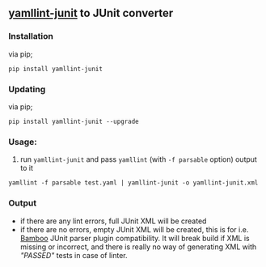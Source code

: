 [yamllint-junit](https://github.com/adrienverge/yamllint) to JUnit converter
---

### Installation
via pip;
```shell
pip install yamllint-junit
```
### Updating
via pip;
```shell
pip install yamllint-junit --upgrade
```

### Usage:
1. run `yamllint-junit` and pass `yamllint` (with `-f parsable` option) output to it
  ```shell
  yamllint -f parsable test.yaml | yamllint-junit -o yamllint-junit.xml
  ```

### Output
* if there are any lint errors, full JUnit XML will be created
* if there are no errors, empty JUnit XML will be created, this is for i.e. [Bamboo](https://www.atlassian.com/software/bamboo) JUnit parser plugin compatibility.
It will break build if XML is missing or incorrect, and there is really no way of generating XML with *"PASSED"* tests in case of linter.
